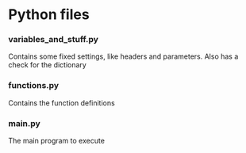# Python files

### variables_and_stuff.py
Contains some fixed settings, like headers and parameters.
Also has a check for the dictionary

### functions.py
Contains the function definitions

### main.py
The main program to execute
